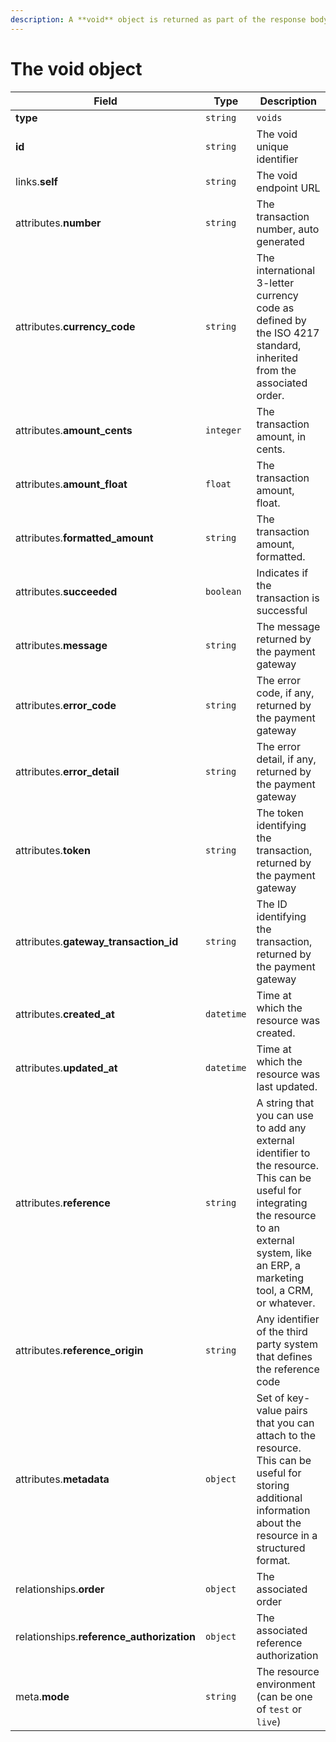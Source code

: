 ```yaml
---
description: A **void** object is returned as part of the response body of each successful list or retrieve API call.
---
```


# The void object

| Field          | Type     | Description                                  |
| -------------- | -------- | -------------------------------------------- |
| **type**       | `string` | `voids`                        |
| **id**         | `string` | The void unique identifier  |
| links.**self** | `string` | The void endpoint URL       |
| attributes.**number** | `string` | The transaction number, auto generated |
| attributes.**currency_code** | `string` | The international 3-letter currency code as defined by the ISO 4217 standard, inherited from the associated order. |
| attributes.**amount_cents** | `integer` | The transaction amount, in cents. |
| attributes.**amount_float** | `float` | The transaction amount, float. |
| attributes.**formatted_amount** | `string` | The transaction amount, formatted. |
| attributes.**succeeded** | `boolean` | Indicates if the transaction is successful |
| attributes.**message** | `string` | The message returned by the payment gateway |
| attributes.**error_code** | `string` | The error code, if any, returned by the payment gateway |
| attributes.**error_detail** | `string` | The error detail, if any, returned by the payment gateway |
| attributes.**token** | `string` | The token identifying the transaction, returned by the payment gateway |
| attributes.**gateway_transaction_id** | `string` | The ID identifying the transaction, returned by the payment gateway |
| attributes.**created_at** | `datetime` | Time at which the resource was created. |
| attributes.**updated_at** | `datetime` | Time at which the resource was last updated. |
| attributes.**reference** | `string` | A string that you can use to add any external identifier to the resource. This can be useful for integrating the resource to an external system, like an ERP, a marketing tool, a CRM, or whatever. |
| attributes.**reference_origin** | `string` | Any identifier of the third party system that defines the reference code |
| attributes.**metadata** | `object` | Set of key-value pairs that you can attach to the resource. This can be useful for storing additional information about the resource in a structured format. |
| relationships.**order** | `object` | The associated order |
| relationships.**reference_authorization** | `object` | The associated reference authorization |
| meta.**mode** | `string` | The resource environment \(can be one of `test` or `live`\) |

